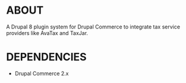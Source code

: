 ABOUT
=====

A Drupal 8 plugin system for Drupal Commerce to integrate tax service providers like AvaTax and TaxJar.

DEPENDENCIES
============

- Drupal Commerce 2.x
